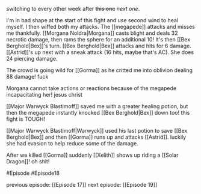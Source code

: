 switching to every other week after ~~this one~~ *next one*.

I'm in bad shape at the start of this fight and use second wind to heal myself. I then wiffed both my attacks. The [[megapede]] attacks and misses me thankfully. [[Morgana Noldra|Morgana]] casts blight and deals 32 necrotic damage, then rams the sphere for an additional 10! It's then [[Bex Berghold|Bex]]'s turn. [[Bex Berghold|Bex]] attacks and hits for 6 damage. [[Astrid]]'s up next with a sneak attack (16 hits, maybe that's AC). She does 24 piercing damage. 

The crowd is going wild for [[Gorma]] as he critted me into oblivion dealing 88 damage! fuck

Morgana cannot take actions or reactions because of the megapede incapacitating her! jesus christ

[[Major Warwyck Blastimoff]] saved me with a greater healing potion, but then the megapede instantly knocked [[Bex Berghold|Bex]] down too! this fight is TOUGH!

[[Major Warwyck Blastimoff|Warwyck]] used his last potion to save [[Bex Berghold|Bex]] and then [[Gorma]] runs up and attacks [[Astrid]]. luckily she had evasion to help reduce some of the damage.

After we killed [[Gorma]] suddenly [[Xelith]] shows up riding a [[Solar Dragon]]! oh shit!

#Episode #Episode18

previous episode: [[Episode 17]]
next episode: [[Episode 19]]